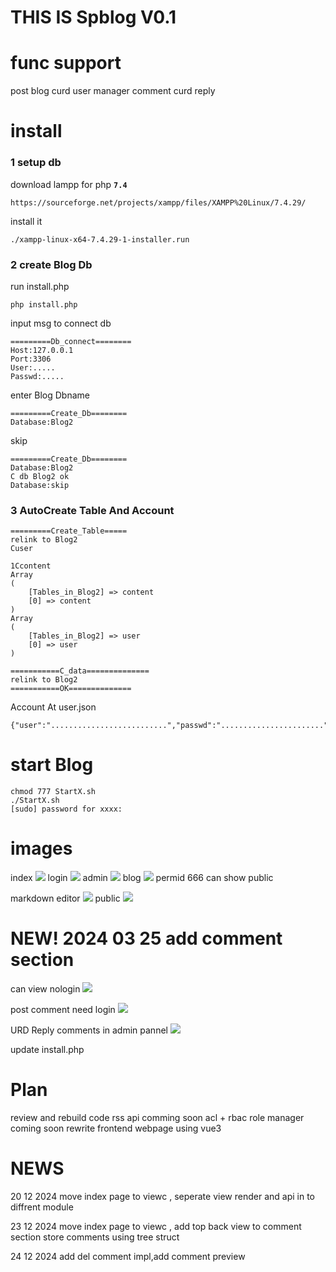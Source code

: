 # THIS IS Spblog V0.1

# func support
post blog curd
user manager
comment curd reply

# install
### 1 setup db
download lampp for php **`7.4`**
```$xslt
https://sourceforge.net/projects/xampp/files/XAMPP%20Linux/7.4.29/
```
install it
```$xslt 
./xampp-linux-x64-7.4.29-1-installer.run
```


### 2 create Blog Db
run install.php
```$xslt
php install.php 
```
input msg to connect db
```$xslt
=========Db_connect========
Host:127.0.0.1
Port:3306
User:.....
Passwd:.....
```
enter Blog Dbname
```$xslt
=========Create_Db========
Database:Blog2

```
skip
```$xslt
=========Create_Db========
Database:Blog2
C db Blog2 ok
Database:skip

```

### 3 AutoCreate Table And Account
```$xslt
=========Create_Table=====
relink to Blog2
Cuser

1Ccontent
Array
(
    [Tables_in_Blog2] => content
    [0] => content
)
Array
(
    [Tables_in_Blog2] => user
    [0] => user
)

===========C_data==============
relink to Blog2
===========OK==============

```

Account At user.json
```$xslt
{"user":"..........................","passwd":"......................."}
```

# start Blog
```$xslt
chmod 777 StartX.sh
./StartX.sh 
[sudo] password for xxxx: 
```

# images
index
[![](./Doc/image/1.png)](./Doc/image/1.png)
login
[![](./Doc/image/2.png)](./Doc/image/2.png)
admin
[![](./Doc/image/3.png)](./Doc/image/3.png)
blog
[![](./Doc/image/4.png)](./Doc/image/4.png)
permid
666 can show public

markdown editor
[![](./Doc/image/5.png)](./Doc/image/5.png)
public
[![](./Doc/image/6.png)](./Doc/image/6.png)

# NEW! 2024 03 25 add comment section 
can view nologin
[![](./Doc/image/7.png)](./Doc/image/7.png)

post comment need login
[![](./Doc/image/8.png)](./Doc/image/8.png)

URD Reply comments in admin pannel
[![](./Doc/image/9.png)](./Doc/image/9.png)

update install.php

# Plan
review and rebuild code 
rss api comming soon
acl + rbac role manager coming soon
rewrite frontend webpage using vue3 

# NEWS 
20 12 2024 move index page to viewc , seperate view render and api in to diffrent module 

23 12 2024 move index page to viewc , add top back view to comment section store comments using tree struct

24 12 2024 add del comment impl,add comment preview